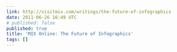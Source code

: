 ```yaml
---
link: http://visitmix.com/writings/the-future-of-infographics
date: 2011-06-26 16:49 UTC
# published: false
published: true
title: 'MIX Online: The Future of Infographics'
tags: []
---
```



